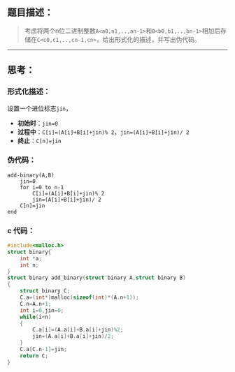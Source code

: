 ## 题目描述：

> 考虑将两个n位二进制整数`A<a0,a1,..,an-1>`和`B<b0,b1,..,bn-1>`相加后存储在`C<c0,c1,..,cn-1,cn>`，给出形式化的描述，并写出伪代码。

----
## 思考：
### 形式化描述：
设置一个进位标志`jin`，
- **初始时**：`jin=0`
- **过程中**：`C[i]=(A[i]+B[i]+jin)% 2`，`jin=(A[i]+B[i]+jin)/ 2`
- **终止**：`C[n]=jin`

### 伪代码：
	add-binary(A,B)
		jin=0
		for i=0 to n-1
			C[i]=(A[i]+B[i]+jin)% 2
			jin=(A[i]+B[i]+jin)/ 2
		C[n]=jin
	end

### c 代码：
```c
#include<malloc.h>
struct binary{
  	int *a;
	int n;
}
struct binary add_binary(struct binary A,struct binary B)
{
	struct binary C;
    C.a=(int*)malloc(sizeof(int)*(A.n+1));
    C.n=A.n+1;
    int i=0,jin=0;
    while(i<n)
    {
    	C.a[i]=(A.a[i]+B.a[i]+jin)%2;
    	jin=(A.a[i]+B.a[i]+jin)/2;
   	}
    C.a[C.n-1]=jin;
    return C;
}
```